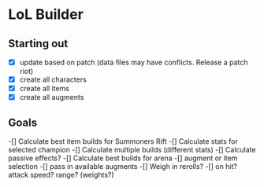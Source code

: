 # LoL Builder

## Starting out

-[x] update based on patch (data files may have conflicts. Release a patch riot)
-[x] create all characters
-[x] create all items
-[x] create all augments

## Goals
-[] Calculate best item builds for Summoners Rift
    -[] Calculate stats for selected champion
    -[] Calculate multiple builds (different stats)
    -[] Calculate passive effects?
-[] Calculate best builds for arena
    -[] augment or item selection
    -[] pass in available augments
        -[] Weigh in rerolls?
        -[] on hit? attack speed? range? (weights?)
